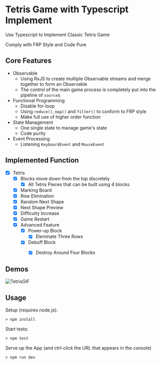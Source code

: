 # Tetris Game with Typescript Implement

Use Typescript to Implement Classic Tetris Game 

Comply with FRP Style and Code Pure

## Core Features

- Observable
  - Using RxJS to create multiple Observable streams and merge together to form an Observable
  - The control of the main game process is completely put into the pipeline of `source$`
- Functional Programming
  - Disable for-loop
  - Using `reduce()`, `map()` and `filter()` to conform to FRP style
  - Make full use of higher order function
- State Management
  - One single state to manage game's state
  - Code purity
- Event Processing
  - Listening `KeyboardEvent` and `MouseEvent`

## Implemented Function

- [x] Tetris
	- [x] Blocks move down from the top discretely
		- [x] All Tetris Pieces that can be built using 4 blocks 
	- [x] Marking Board
	- [x] Row Elimination
	- [x] Random Next Shape
	- [x] Next Shape Preview
	- [x] Difficulty Increase
	- [x] Game Restart
	- [x] Advanced Feature
		- [x] Power-up Block
			- [x] Eleminate Three Rows 
		- [x] Debuff Block     
			- [x] Destroy Around Four Blocks     



## Demos
![TetrisGIF](https://github.com/xcosmosbox/Tetris/assets/56502269/f50cedc4-4298-43a4-970c-ed9af7919565)


## Usage

Setup (requires node.js):
```
> npm install
```

Start tests:
```
> npm test
```

Serve up the App (and ctrl-click the URL that appears in the console)
```
> npm run dev
```
